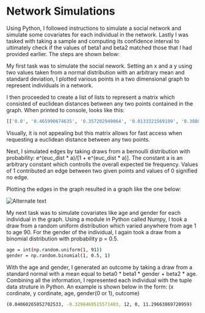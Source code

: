 # Network Simulations

Using Python, I followed instructions to simulate a social network and simulate some covariates for each individual in the network. Lastly I was tasked with taking a sample and computing its confidence interval to ultimately check if the values of beta1 and beta2 matched those that I had provided earlier. The steps are shown below:

My first task was to simulate the social nework. Setting an x and a y using two values taken from a normal distribution with an arbitrary mean and standard deviation, I plotted various points in a two dimensional graph to represent individuals in a network. 

I then proceeded to create a list of lists to represent a matrix which consisted of euclidean distances between any two points contained in the graph. When printed to console, looks like this:
```sh
[['0.0', '0.465990674635', '0.357202949064', '0.0133321569109', '0.388099356896'], ['0.465990674635', '0.0', '0.660109732204', '0.478682555747', '0.839541846968'], ['0.357202949064', '0.660109732204', '0.0', '0.357965940372', '0.332919926034'], ['0.0133321569109', '0.478682555747', '0.357965940372', '0.0', '0.377884098192'], ['0.388099356896', '0.839541846968', '0.332919926034', '0.377884098192', '0.0']]
```
Visually, it is not appealing but this matrix allows for fast access when requesting a euclidean distance between any two points. 

Next, I simulated edges by taking draws from a bernoulli distribution with probability: e^(euc_dist * a)/[1 + e^(euc_dist * a)]. The constant a is an arbitrary constant which controlls the overall expected tie frequency. Values of 1 contributed an edge between two given points and values of 0 signified no edge.

Plotting the edges in the graph resulted in a graph like the one below:

![Alternate text](http://4.bp.blogspot.com/-jv6D24r02HA/UYMMSIVbbGI/AAAAAAAABC8/51z5axqtJT8/s1600/Interactions_2011.jpg)

My next task was to simulate covariates like age and gender for each individual in the graph. Using a module in Python called Numpy, I took a draw from a random uniform distribution which varied anywhere from age 1 to age 90. For the gender of the individual, I again took a draw from a binomial distribution with probability p = 0.5.

```sh
age = int(np.random.uniform(1, 91))
gender = np.random.binomial(1, 0.5, 1)
```
With the age and gender, I generated an outcome by taking a draw from a standard normal with a mean equal to beta0 * beta1 * gender + beta2 * age. Combining all the information, I represented each individual with the tuple data struture in Python. An example is shown below in the form: (x cordinate, y cordinate, age, gender(0 or 1), outcome)

```sh
(0.04060265052702533, -0.3298469515571403, 12, 0, 11.29663869720959)
```





 




